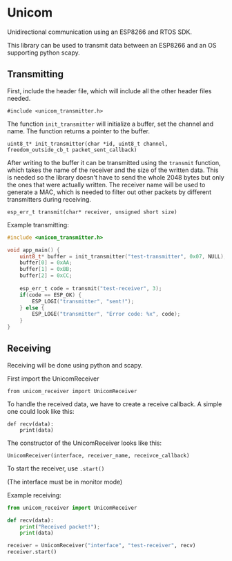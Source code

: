# Unicom
Unidirectional communication using an ESP8266 and RTOS SDK.

This library can be used to transmit data between an ESP8266 and an OS supporting python scapy. 

## Transmitting
First, include the header file, which will include all the other header files needed.

`#include <unicom_transmitter.h>`

The function `init_transmitter` will initialize a buffer, set the channel and name. The function returns a pointer to the buffer.

`uint8_t* init_transmitter(char *id, uint8_t channel, freedom_outside_cb_t packet_sent_callback)`

After writing to the buffer it can be transmitted using the `transmit` function, which takes the name of the receiver and the size of the written data. This is needed so the library doesn't have to send the whole 2048 bytes but only the ones that were actually written. The receiver name will be used to generate a MAC, which is needed to filter out other packets by different transmitters during receiving.

`esp_err_t transmit(char* receiver, unsigned short size)`

Example transmitting:
```c
#include <unicom_transmitter.h>

void app_main() {
    uint8_t* buffer = init_transmitter("test-transmitter", 0x07, NULL);
    buffer[0] = 0xAA;
    buffer[1] = 0xBB;
    buffer[2] = 0xCC;
    
    esp_err_t code = transmit("test-receiver", 3);
    if(code == ESP_OK) {
        ESP_LOGI("transmitter", "sent!");
    } else {
        ESP_LOGE("transmitter", "Error code: %x", code);
    }
}
```

## Receiving
Receiving will be done using python and scapy.

First import the UnicomReceiver

`from unicom_receiver import UnicomReceiver`

To handle the received data, we have to create a receive callback. A simple one could look like this:
```
def recv(data):
    print(data)
```

The constructor of the UnicomReceiver looks like this:

`UnicomReceiver(interface, receiver_name, receivce_callback)`

To start the receiver, use `.start()`

(The interface must be in monitor mode)

Example receiving:
```python
from unicom_receiver import UnicomReceiver

def recv(data):
    print("Received packet!");
    print(data)

receiver = UnicomReceiver("interface", "test-receiver", recv)
receiver.start()
```
